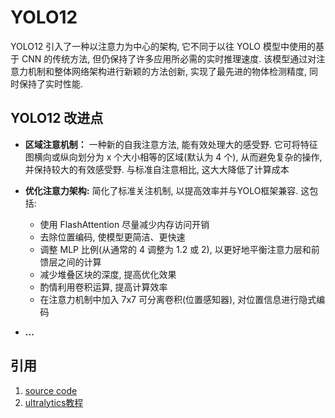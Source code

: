 # YOLO12

YOLO12 引入了一种以注意力为中心的架构, 它不同于以往 YOLO 模型中使用的基于 CNN 的传统方法, 但仍保持了许多应用所必需的实时推理速度. 该模型通过对注意力机制和整体网络架构进行新颖的方法创新, 实现了最先进的物体检测精度, 同时保持了实时性能.

## YOLO12 改进点

- **区域注意机制：** 一种新的自我注意方法, 能有效处理大的感受野. 它可将特征图横向或纵向划分为 x 个大小相等的区域(默认为 4 个), 从而避免复杂的操作, 并保持较大的有效感受野. 与标准自注意相比, 这大大降低了计算成本

- **优化注意力架构:** 简化了标准关注机制, 以提高效率并与YOLO框架兼容. 这包括:
    + 使用 FlashAttention 尽量减少内存访问开销
    + 去除位置编码, 使模型更简洁、更快速
    + 调整 MLP 比例(从通常的 4 调整为 1.2 或 2), 以更好地平衡注意力层和前馈层之间的计算
    + 减少堆叠区块的深度, 提高优化效果
    + 酌情利用卷积运算, 提高计算效率
    + 在注意力机制中加入 7x7 可分离卷积(位置感知器), 对位置信息进行隐式编码

- **...**

## 引用
1. [source code](https://github.com/sunsmarterjie/yolov12)
2. [ultralytics教程](https://docs.ultralytics.com/zh/models/yolo12/)